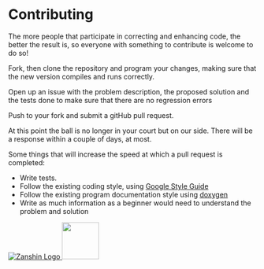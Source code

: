 # Contributing

The more people that participate in correcting and enhancing code, the better the result is, so everyone with something to contribute is welcome to do so! 

Fork, then clone the repository and program your changes, making sure that the new version compiles and runs correctly.

Open up an issue with the problem description, the proposed solution and the tests done to make sure that there are no regression errors

Push to your fork and submit a gitHub pull request.

At this point the ball is no longer in your court but on our side. There will be a response within a couple of days, at most. 

Some things that will increase the speed at which a pull request is completed:

* Write tests.
* Follow the existing coding style, using [Google Style Guide](https://google.github.io/styleguide/cppguide.html)
* Follow the existing program documentation style using [doxygen](http://www.doxygen.nl/)
* Write as much information as a beginner would need to understand the problem and solution

[![Zanshin Logo](https://zanduino.github.io/Images/zanshinkanjitiny.gif) <img src="https://zanduino.github.io/Images/zanshintext.gif" width="75"/>](https://www.sv-zanshin.com)
